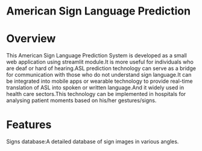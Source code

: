 # American Sign Language Prediction
# Overview
This American Sign Language Prediction System is developed as a small web application using streamlit module.It is more useful for individuals who are deaf or hard of hearing.ASL prediction technology can serve as a bridge for communication with those who do not understand sign language.It can be integrated into mobile apps or wearable technology to provide real-time translation of ASL into spoken or written language.And it widely used in health care sectors.This technology can be implemented in hospitals for analysing patient moments based on his/her gestures/signs.
# Features
Signs database:A detailed database of sign images in various angles.
